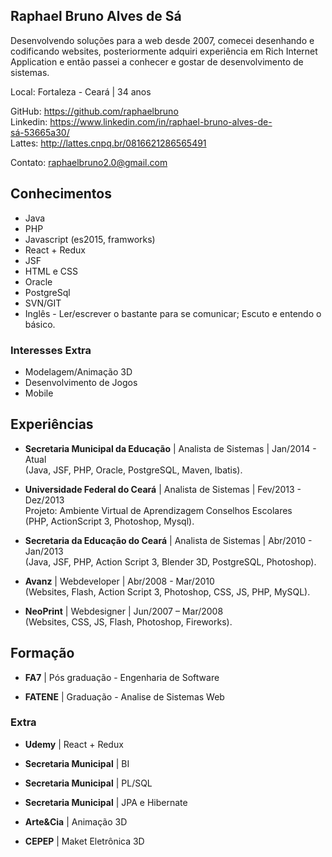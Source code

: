 
## Raphael Bruno Alves de Sá

Desenvolvendo soluções para a web desde 2007, comecei desenhando e codificando websites, posteriormente adquiri experiência em Rich Internet Application e então passei a conhecer e gostar de desenvolvimento de sistemas.

Local: Fortaleza - Ceará | 34 anos

GitHub: https://github.com/raphaelbruno <br />
Linkedin: https://www.linkedin.com/in/raphael-bruno-alves-de-sá-53665a30/ <br />
Lattes: http://lattes.cnpq.br/0816621286565491

Contato: raphaelbruno2.0@gmail.com

## Conhecimentos

* Java
* PHP
* Javascript (es2015, framworks)
* React + Redux
* JSF
* HTML e CSS
* Oracle
* PostgreSql
* SVN/GIT
* Inglês - Ler/escrever o bastante para se comunicar; Escuto e entendo o básico.

### Interesses Extra
* Modelagem/Animação 3D
* Desenvolvimento de Jogos
* Mobile

## Experiências

* **Secretaria Municipal da Educação** |
Analista de Sistemas | Jan/2014 - Atual <br />
(Java, JSF, PHP, Oracle, PostgreSQL, Maven, Ibatis).

* **Universidade Federal do Ceará** |
Analista de Sistemas | Fev/2013 - Dez/2013 <br />
Projeto: Ambiente Virtual de Aprendizagem Conselhos Escolares <br />
(PHP, ActionScript 3, Photoshop, Mysql).

* **Secretaria da Educação do Ceará** |
Analista de Sistemas | Abr/2010 - Jan/2013 <br />
(Java, JSF, PHP, Action Script 3, Blender 3D, PostgreSQL, Photoshop).

* **Avanz** |
Webdeveloper | Abr/2008 - Mar/2010 <br />
(Websites, Flash, Action Script 3, Photoshop, CSS, JS, PHP, MySQL).

* **NeoPrint** |
Webdesigner | Jun/2007 – Mar/2008 <br />
(Websites, CSS, JS, Flash, Photoshop, Fireworks).

## Formação

* **FA7** |
Pós graduação - Engenharia de Software

* **FATENE** |
Graduação - Analise de Sistemas Web

### Extra

* **Udemy** |
React + Redux

* **Secretaria Municipal** |
BI

* **Secretaria Municipal** |
PL/SQL

* **Secretaria Municipal** |
JPA e Hibernate

* **Arte&Cia** |
Animação 3D

* **CEPEP** |
Maket Eletrônica 3D
